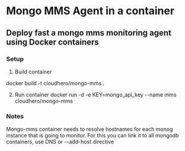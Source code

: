 # Mongo MMS Agent in a container

## Deploy fast a mongo mms monitoring agent using Docker containers

### Setup
1. Build container

docker build -t cloudhero/mongo-mms .

2. Run container
docker run -d -e KEY=mongo_api_key --name mms cloudhero/mongo-mms

### Notes
Mongo-mms container needs to resolve hostnames for each monog instance that is going to monitor. For this you can link it to all mongodb containers, use DNS or --add-host directive
